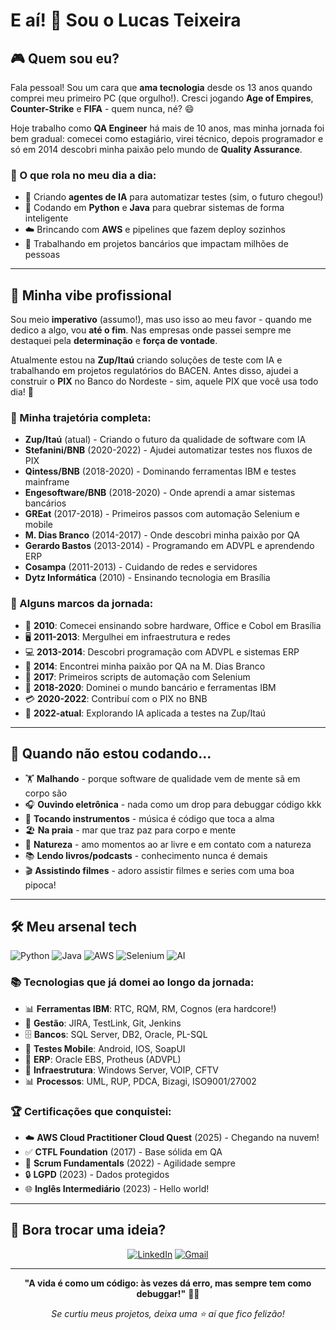 # E aí! 👋 Sou o Lucas Teixeira

## 🎮 Quem sou eu?

Fala pessoal! Sou um cara que **ama tecnologia** desde os 13 anos quando comprei meu primeiro PC (que orgulho!). Cresci jogando **Age of Empires**, **Counter-Strike** e **FIFA** - quem nunca, né? 😄

Hoje trabalho como **QA Engineer** há mais de 10 anos, mas minha jornada foi bem gradual: comecei como estagiário, virei técnico, depois programador e só em 2014 descobri minha paixão pelo mundo de **Quality Assurance**.

### 🚀 O que rola no meu dia a dia:
- 🤖 Criando **agentes de IA** para automatizar testes (sim, o futuro chegou!)
- 🐍 Codando em **Python** e **Java** para quebrar sistemas de forma inteligente
- ☁️ Brincando com **AWS** e pipelines que fazem deploy sozinhos
- 🏦 Trabalhando em projetos bancários que impactam milhões de pessoas

---

## 🎯 Minha vibe profissional

Sou meio **imperativo** (assumo!), mas uso isso ao meu favor - quando me dedico a algo, vou **até o fim**. Nas empresas onde passei sempre me destaquei pela **determinação** e **força de vontade**. 

Atualmente estou na **Zup/Itaú** criando soluções de teste com IA e trabalhando em projetos regulatórios do BACEN. Antes disso, ajudei a construir o **PIX** no Banco do Nordeste - sim, aquele PIX que você usa todo dia! 💸

### 🏢 Minha trajetória completa:
- **Zup/Itaú** (atual) - Criando o futuro da qualidade de software com IA
- **Stefanini/BNB** (2020-2022) - Ajudei automatizar testes nos fluxos de PIX
- **Qintess/BNB** (2018-2020) - Dominando ferramentas IBM e testes mainframe
- **Engesoftware/BNB** (2018-2020) - Onde aprendi a amar sistemas bancários
- **GREat** (2017-2018) - Primeiros passos com automação Selenium e mobile
- **M. Dias Branco** (2014-2017) - Onde descobri minha paixão por QA
- **Gerardo Bastos** (2013-2014) - Programando em ADVPL e aprendendo ERP
- **Cosampa** (2011-2013) - Cuidando de redes e servidores
- **Dytz Informática** (2010) - Ensinando tecnologia em Brasília

### 🚀 Alguns marcos da jornada:
- 🎯 **2010**: Comecei ensinando sobre hardware, Office e Cobol em Brasília
- 🖥️ **2011-2013**: Mergulhei em infraestrutura e redes
- 💻 **2013-2014**: Descobri programação com ADVPL e sistemas ERP
- 🧪 **2014**: Encontrei minha paixão por QA na M. Dias Branco
- 🤖 **2017**: Primeiros scripts de automação com Selenium
- 🏦 **2018-2020**: Dominei o mundo bancário e ferramentas IBM
- 💳 **2020-2022**: Contribuí com o PIX no BNB
- 🤖 **2022-atual**: Explorando IA aplicada a testes na Zup/Itaú

---

## 🎵 Quando não estou codando...

- 🏋️ **Malhando** - porque software de qualidade vem de mente sã em corpo são
- 🎧 **Ouvindo eletrônica** - nada como um drop para debuggar código kkk
- 🎸 **Tocando instrumentos** - música é código que toca a alma
- 🏖️ **Na praia** - mar que traz paz para corpo e mente
- 🌱 **Natureza** - amo momentos ao ar livre e em contato com a natureza
- 📚 **Lendo livros/podcasts** - conhecimento nunca é demais
- 🎬 **Assistindo filmes** - adoro assistir filmes e series com uma boa pipoca!

---

## 🛠️ Meu arsenal tech

![Python](https://img.shields.io/badge/Python-Minha%20paixão-3776AB?style=for-the-badge&logo=python&logoColor=white)
![Java](https://img.shields.io/badge/Java-Clássico-ED8B00?style=for-the-badge&logo=openjdk&logoColor=white)
![AWS](https://img.shields.io/badge/AWS-Na%20nuvem-232F3E?style=for-the-badge&logo=amazon-aws&logoColor=white)
![Selenium](https://img.shields.io/badge/Selenium-Automatizando-43B02A?style=for-the-badge&logo=selenium&logoColor=white)
![AI](https://img.shields.io/badge/AI-O%20futuro-FF6B6B?style=for-the-badge&logo=openai&logoColor=white)

### 📚 Tecnologias que já domei ao longo da jornada:
- 📊 **Ferramentas IBM**: RTC, RQM, RM, Cognos (era hardcore!)
- 📁 **Gestão**: JIRA, TestLink, Git, Jenkins
- 🗄️ **Bancos**: SQL Server, DB2, Oracle, PL-SQL
- 📱 **Testes Mobile**: Android, IOS, SoapUI
- 🏢 **ERP**: Oracle EBS, Protheus (ADVPL)
- 🔧 **Infraestrutura**: Windows Server, VOIP, CFTV
- 📊 **Processos**: UML, RUP, PDCA, Bizagi, ISO9001/27002

### 🏆 Certificações que conquistei:
- ☁️ **AWS Cloud Practitioner Cloud Quest** (2025) - Chegando na nuvem!
- ✅ **CTFL Foundation** (2017) - Base sólida em QA
- 🏃 **Scrum Fundamentals** (2022) - Agilidade sempre
- 🔒 **LGPD** (2023) - Dados protegidos
- 🌐 **Inglês Intermediário** (2023) - Hello world!

---

## 🤝 Bora trocar uma ideia?

<div align="center">

[![LinkedIn](https://img.shields.io/badge/LinkedIn-Vamos%20conectar-0077B5?style=for-the-badge&logo=linkedin&logoColor=white)](https://linkedin.com/in/lucas-teixeira-67b08b47)
[![Gmail](https://img.shields.io/badge/Gmail-Me%20manda%20um%20oi-D14836?style=for-the-badge&logo=gmail&logoColor=white)](mailto:lucasteixeira.ti@gmail.com)

</div>

---

<div align="center">

**"A vida é como um código: às vezes dá erro, mas sempre tem como debuggar!"** 🐛✨

*Se curtiu meus projetos, deixa uma ⭐ aí que fico felizão!*

</div>
